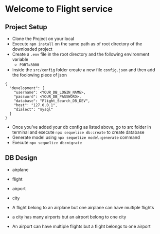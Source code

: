 # Welcome to Flight service

## Project Setup
- Clone the Project on your local
- Execute `npm install` on the same path as of root directory of the downloaded project
- Create a `.env` file in the root directory and the following environment variable
    - `PORT=3000`
- Inside the `src/config` folder create a new file `config.json` and then add the foolowing piece of json
```
{
  "development": {
    "username": <YOUR_DB_LOGIN_NAME>,
    "password": <YOUR_DB_PASSWORD>,
    "database": "Flight_Search_DB_DEV",
    "host": "127.0.0.1",
    "dialect": "mysql"
  }
}
```
- Once you've added your db config as listed above, go to src folder in terminal and execute `npx sequelize db:create` to create database
- Generate model using `npx sequelize model:generate` command
- Execute `npx sequelize db:migrate`


## DB Design
- airplane 
- flight
- airport
- city

- A flight belong to an airplane but one airplane can have multiple flights
- a city has many airports but an airport belong to one city
- An airport can have multiple flights but a flight belongs to one airport